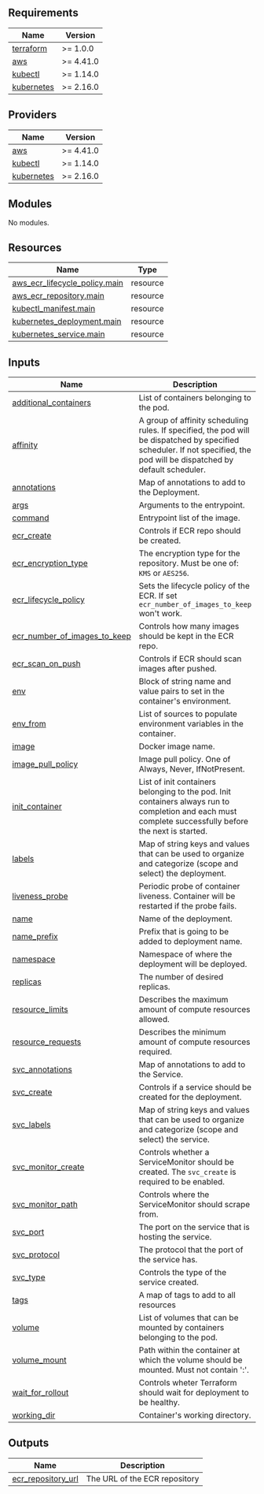 <!-- BEGIN_TF_DOCS -->
## Requirements

| Name | Version |
|------|---------|
| <a name="requirement_terraform"></a> [terraform](#requirement\_terraform) | >= 1.0.0 |
| <a name="requirement_aws"></a> [aws](#requirement\_aws) | >= 4.41.0 |
| <a name="requirement_kubectl"></a> [kubectl](#requirement\_kubectl) | >= 1.14.0 |
| <a name="requirement_kubernetes"></a> [kubernetes](#requirement\_kubernetes) | >= 2.16.0 |

## Providers

| Name | Version |
|------|---------|
| <a name="provider_aws"></a> [aws](#provider\_aws) | >= 4.41.0 |
| <a name="provider_kubectl"></a> [kubectl](#provider\_kubectl) | >= 1.14.0 |
| <a name="provider_kubernetes"></a> [kubernetes](#provider\_kubernetes) | >= 2.16.0 |

## Modules

No modules.

## Resources

| Name | Type |
|------|------|
| [aws_ecr_lifecycle_policy.main](https://registry.terraform.io/providers/hashicorp/aws/latest/docs/resources/ecr_lifecycle_policy) | resource |
| [aws_ecr_repository.main](https://registry.terraform.io/providers/hashicorp/aws/latest/docs/resources/ecr_repository) | resource |
| [kubectl_manifest.main](https://registry.terraform.io/providers/gavinbunney/kubectl/latest/docs/resources/manifest) | resource |
| [kubernetes_deployment.main](https://registry.terraform.io/providers/hashicorp/kubernetes/latest/docs/resources/deployment) | resource |
| [kubernetes_service.main](https://registry.terraform.io/providers/hashicorp/kubernetes/latest/docs/resources/service) | resource |

## Inputs

| Name | Description | Type | Default | Required |
|------|-------------|------|---------|:--------:|
| <a name="input_additional_containers"></a> [additional\_containers](#input\_additional\_containers) | List of containers belonging to the pod. | `list(any)` | `[]` | no |
| <a name="input_affinity"></a> [affinity](#input\_affinity) | A group of affinity scheduling rules. If specified, the pod will be dispatched by specified scheduler. If not specified, the pod will be dispatched by default scheduler. | `list(any)` | `[]` | no |
| <a name="input_annotations"></a> [annotations](#input\_annotations) | Map of annotations to add to the Deployment. | `map(string)` | `{}` | no |
| <a name="input_args"></a> [args](#input\_args) | Arguments to the entrypoint. | `list(string)` | `[]` | no |
| <a name="input_command"></a> [command](#input\_command) | Entrypoint list of the image. | `list(string)` | `[]` | no |
| <a name="input_ecr_create"></a> [ecr\_create](#input\_ecr\_create) | Controls if ECR repo should be created. | `bool` | `true` | no |
| <a name="input_ecr_encryption_type"></a> [ecr\_encryption\_type](#input\_ecr\_encryption\_type) | The encryption type for the repository. Must be one of: `KMS` or `AES256`. | `string` | `"KMS"` | no |
| <a name="input_ecr_lifecycle_policy"></a> [ecr\_lifecycle\_policy](#input\_ecr\_lifecycle\_policy) | Sets the lifecycle policy of the ECR. If set `ecr_number_of_images_to_keep` won't work. | `string` | `""` | no |
| <a name="input_ecr_number_of_images_to_keep"></a> [ecr\_number\_of\_images\_to\_keep](#input\_ecr\_number\_of\_images\_to\_keep) | Controls how many images should be kept in the ECR repo. | `number` | `30` | no |
| <a name="input_ecr_scan_on_push"></a> [ecr\_scan\_on\_push](#input\_ecr\_scan\_on\_push) | Controls if ECR should scan images after pushed. | `bool` | `true` | no |
| <a name="input_env"></a> [env](#input\_env) | Block of string name and value pairs to set in the container's environment. | `list(any)` | `[]` | no |
| <a name="input_env_from"></a> [env\_from](#input\_env\_from) | List of sources to populate environment variables in the container. | `any` | `[]` | no |
| <a name="input_image"></a> [image](#input\_image) | Docker image name. | `string` | `""` | no |
| <a name="input_image_pull_policy"></a> [image\_pull\_policy](#input\_image\_pull\_policy) | Image pull policy. One of Always, Never, IfNotPresent. | `string` | `"IfNotPresent"` | no |
| <a name="input_init_container"></a> [init\_container](#input\_init\_container) | List of init containers belonging to the pod. Init containers always run to completion and each must complete successfully before the next is started. | `list(any)` | `[]` | no |
| <a name="input_labels"></a> [labels](#input\_labels) | Map of string keys and values that can be used to organize and categorize (scope and select) the deployment. | `map(any)` | `{}` | no |
| <a name="input_liveness_probe"></a> [liveness\_probe](#input\_liveness\_probe) | Periodic probe of container liveness. Container will be restarted if the probe fails. | `list(any)` | `[]` | no |
| <a name="input_name"></a> [name](#input\_name) | Name of the deployment. | `string` | n/a | yes |
| <a name="input_name_prefix"></a> [name\_prefix](#input\_name\_prefix) | Prefix that is going to be added to deployment name. | `string` | n/a | yes |
| <a name="input_namespace"></a> [namespace](#input\_namespace) | Namespace of where the deployment will be deployed. | `string` | n/a | yes |
| <a name="input_replicas"></a> [replicas](#input\_replicas) | The number of desired replicas. | `number` | `1` | no |
| <a name="input_resource_limits"></a> [resource\_limits](#input\_resource\_limits) | Describes the maximum amount of compute resources allowed. | `map(string)` | `{}` | no |
| <a name="input_resource_requests"></a> [resource\_requests](#input\_resource\_requests) | Describes the minimum amount of compute resources required. | `map(string)` | `{}` | no |
| <a name="input_svc_annotations"></a> [svc\_annotations](#input\_svc\_annotations) | Map of annotations to add to the Service. | `map(any)` | `{}` | no |
| <a name="input_svc_create"></a> [svc\_create](#input\_svc\_create) | Controls if a service should be created for the deployment. | `bool` | `true` | no |
| <a name="input_svc_labels"></a> [svc\_labels](#input\_svc\_labels) | Map of string keys and values that can be used to organize and categorize (scope and select) the service. | `map(any)` | `{}` | no |
| <a name="input_svc_monitor_create"></a> [svc\_monitor\_create](#input\_svc\_monitor\_create) | Controls whether a ServiceMonitor should be created. The `svc_create` is required to be enabled. | `bool` | `false` | no |
| <a name="input_svc_monitor_path"></a> [svc\_monitor\_path](#input\_svc\_monitor\_path) | Controls where the ServiceMonitor should scrape from. | `string` | `"/metrics"` | no |
| <a name="input_svc_port"></a> [svc\_port](#input\_svc\_port) | The port on the service that is hosting the service. | `number` | n/a | yes |
| <a name="input_svc_protocol"></a> [svc\_protocol](#input\_svc\_protocol) | The protocol that the port of the service has. | `string` | `"TCP"` | no |
| <a name="input_svc_type"></a> [svc\_type](#input\_svc\_type) | Controls the type of the service created. | `string` | `"ClusterIP"` | no |
| <a name="input_tags"></a> [tags](#input\_tags) | A map of tags to add to all resources | `map(string)` | `{}` | no |
| <a name="input_volume"></a> [volume](#input\_volume) | List of volumes that can be mounted by containers belonging to the pod. | `any` | `[]` | no |
| <a name="input_volume_mount"></a> [volume\_mount](#input\_volume\_mount) | Path within the container at which the volume should be mounted. Must not contain ':'. | `list(any)` | `[]` | no |
| <a name="input_wait_for_rollout"></a> [wait\_for\_rollout](#input\_wait\_for\_rollout) | Controls wheter Terraform should wait for deployment to be healthy. | `bool` | `false` | no |
| <a name="input_working_dir"></a> [working\_dir](#input\_working\_dir) | Container's working directory. | `string` | `""` | no |

## Outputs

| Name | Description |
|------|-------------|
| <a name="output_ecr_repository_url"></a> [ecr\_repository\_url](#output\_ecr\_repository\_url) | The URL of the ECR repository |
<!-- END_TF_DOCS -->